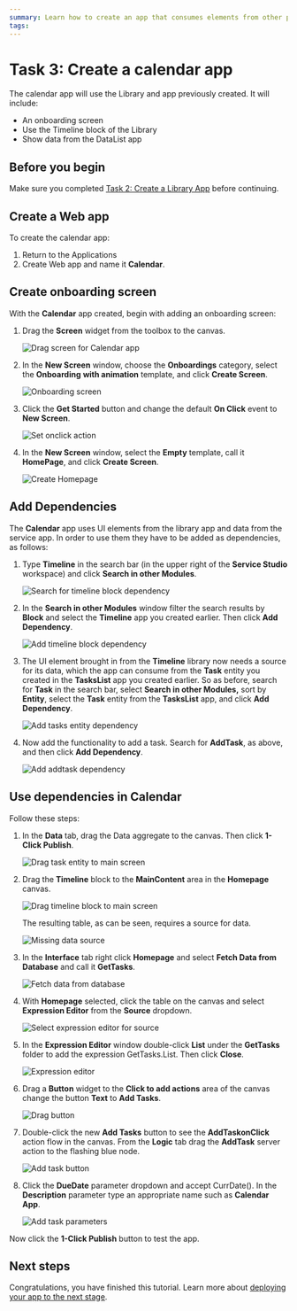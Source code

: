 ```yaml
---
summary: Learn how to create an app that consumes elements from other projects.
tags:
---
```


# Task 3: Create a calendar app

The calendar app will use the Library and app previously created. It will include:

* An onboarding screen
* Use the Timeline block of the Library
* Show data from the DataList app

## Before you begin

Make sure you completed [Task 2: Create a Library App](tutorial-2-create-library.md) before continuing.

## Create a Web app

To create the calendar app:

1. Return to the Applications
1. Create Web app and name it **Calendar**.

## Create onboarding screen

With the **Calendar** app created, begin with adding an onboarding screen:

1. Drag the **Screen** widget from the toolbox to the canvas. 

    ![Drag screen for Calendar app](images/drag-screen-for-calendar-app.png "Drag screen for Calendar app") 

1. In the **New Screen** window, choose the **Onboardings** category, select the **Onboarding** **with animation** template, and click **Create Screen**.

    ![Onboarding screen](images/create-onboarding-screen.png "Onboarding screen") 

1. Click the **Get Started** button and change the default **On Click** event to **New Screen**.

    ![Set onclick action](images/set-on-click-for-onboarding.png "Set onclick action") 

1. In the **New Screen** window, select the **Empty** template, call it **HomePage**, and click **Create Screen**.

    ![Create Homepage](images/create-homepage.png "Create Homepage") 


## Add Dependencies

The **Calendar** app uses UI elements from the library app and data from the service app. In order to use them they have to be added as dependencies, as follows:

1. Type **Timeline** in the search bar (in the upper right of the **Service Studio** workspace) and click **Search in other Modules**.

    ![Search for timeline block dependency](images/search-for-timeline-block.png "Search for timeline block dependency") 

1. In the **Search in other Modules** window filter the search results by **Block** and select the **Timeline** app you created earlier. Then click **Add Dependency**.

    ![Add timeline block dependency](images/add-timeline-block-dependency.png "Add timeline block dependency") 

1. The UI element brought in from the **Timeline** library now needs a source for its data, which the app can consume from the **Task** entity you created in the **TasksList** app you created earlier. So as before, search for **Task** in the search bar, select **Search in other Modules,** sort by **Entity**, select the **Task** entity from the **TasksList** app, and click **Add Dependency**.

    ![Add tasks entity dependency](images/add-tasks-entity-dependency.png "Add tasks entity dependency") 

1. Now add the functionality to add a task. Search for **AddTask**, as above, and then click **Add Dependency**.

    ![Add addtask dependency](images/add-addtask-dependency.png "Add addtask dependency") 


## Use dependencies in Calendar

Follow these steps:

1. In the **Data** tab, drag the Data aggregate to the canvas. Then click **1-Click Publish**. 

    ![Drag task entity to main screen](images/drag-task-entity-to-mainscreen.png "Drag task entity to main screen") 

1. Drag the **Timeline** block to the **MainContent** area in the **Homepage** canvas. 

    ![Drag timeline block to main screen](images/drag-timeline-block-to-main-area.png "Drag timeline block to main screen") 


    The resulting table, as can be seen, requires a source for data. 
    
    ![Missing data source](images/missing-source-for-data.png "Missing data source") 


1. In the **Interface** tab right click **Homepage** and select **Fetch Data from Database** and call it **GetTasks**. 

    ![Fetch data from database](images/fetch-data-from-database.png "Fetch data from database") 

1. With **Homepage** selected, click the table on the canvas and select **Expression Editor** from the **Source** dropdown. 

    ![Select expression editor for source](images/select-expression-editor-for-source.png "Select expression editor for source") 

1. In the **Expression Editor** window double-click **List** under the **GetTasks** folder to add the expression GetTasks.List. Then click **Close**. 

    ![Expression editor](images/expression-editor.png "Expression editor") 

1. Drag a **Button** widget to the **Click to add actions** area of the canvas change the button **Text** to **Add Tasks**. 

    ![Drag button](images/add-button.png "Drag button") 

1. Double-click the new **Add Tasks** button to see the **AddTaskonClick** action flow in the canvas. From the **Logic** tab drag the **AddTask** server action to the flashing blue node.

    ![Add task button](images/add-addtask-action.png "Add task button") 

1. Click the **DueDate** parameter dropdown and accept CurrDate(). In the **Description** parameter type an appropriate name such as **Calendar App**.

    ![Add task parameters](images/addtask-parameters.png "Add task parameters") 


Now click the **1-Click Publish** button to test the app.


## Next steps

Congratulations, you have finished this tutorial.
Learn more about [deploying your app to the next stage](deploy-apps.md).
